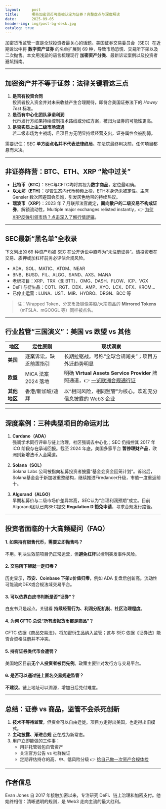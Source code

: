 ```yaml
---
layout:     post
title:      哪些加密货币可能被认定为证券？完整盘点与深度解读
date:       2025-09-05
header-img: img/post-bg-desk.jpg
catalog: true
---
```


加密货币监管一直是全球投资者最关心的话题。美国证券交易委员会（SEC）在近期诉讼中将 **数字资产证券** 的名单扩展到 69 种，导致市场恐慌、交易所下架以及二次抛售。本文用浅显的语言梳理现行 **加密资产分类**、最新诉讼案例以及投资者避坑指南。

---

## 加密资产并不等于证券：法律关键看这三点

1. **是否有投资合同**  
   投资者投入资金并对未来收益产生合理期待，即符合美国证券法下的 *Howey Test* 标准。
2. **是否有中心化团队承诺利润**  
   代币发行方如果持续控制技术路线或分红方案，被归为证券的可能性更高。
3. **是否实质上由二级市场流通**  
   若二级市场为主战场，且项目方无明显持续经营支出，证券属性会被削弱。

需要记住：SEC **单方面点名并不代表法律终局**。在法院最终判决前，任何项目都悬而未决。

---

## 非证券阵营：BTC、ETH、XRP “险中过关”

- **比特币（BTC）**：SEC与CFTC均将其视为**数字商品**，定位最明确。  
- **以太坊（ETH）**：尽管生态内代币频频上榜，ETH本身仍未被定性。主席 Gensler 数次回避国会质询，引发灰色地带的持续热议。  
- **瑞波币（XRP）**：2023 年 7 月联邦法官裁定，**面向散户的二级交易不构成证券**，解锁流动性，Multiple major exchanges relisted instantly，👉 [为何XRP反弹引领市场？点击深入了解行情逻辑](https://okxdog.com/)。

---

## SEC最新“黑名单”全收录

下文列出的 69 种资产均被 SEC 在公开诉讼中直呼为“未注册证券”。请投资者在交易、质押或加杠杆前务必评估合规风险。

- ADA、SOL、MATIC、ATOM、NEAR  
- BNB、BUSD、FIL、ALGO、SAND、AXS、MANA  
- 老牌项目：XRP、TRX（含 BTT）、OMG、DASH、FLOW、ICP、VGX  
- DeFi 与衍生品：COTI、RGT、DDX、AMP、XYO、LCX、DFX、KROM…  
- 已停止运营：LUNA、UST、MIR、HYDRO、DRGN、BCC 等

> 注：Wrapped Token、分叉币及镜像美股/大宗商品的 **Mirrored Tokens**（mTSLA、mGOOGL 等）同样被点名。

---

## 行业监管“三国演义”：美国 vs 欧盟 vs 其他

| 地区 | 定性原则 | 现状洞察 |
|------|----------|----------|
| **美国** | 逐案诉讼，缺乏前置指引 | 长期拉锯战，号称“全球合规闯关”；项目方外迁趋势明显 |
| **欧盟** | MiCA 法案 2024 落地 | 明确 **Virtual Assets Service Provider** 牌照通道，👉 [一览欧洲合规通行证](https://okxdog.com/) |
| **其他地区** | 香港/新加坡/迪拜 | 以“相同风险，相同监管”为核心，欢迎充分信息披露的 Web3 企业 |

---

## 深度案例：三种典型项目的命运对比

1. **Cardano（ADA）**  
   强调学术同行评审与链上治理，社区强调去中心化；SEC 仍指控其 2017 年 ICO 阶段存在承诺回报。截至 2024 年底，美国多家平台 **暂停理财产品**，欧洲则新增法币入金渠道。

2. **Solana（SOL）**  
   Solana Labs 公司被指向私募投资者披露“基金会资金回笼计划”。诉讼后，Solana基金会于新加坡重整结构，继续推进Firedancer升级，市值一度重返前十。

3. **Algorand（ALGO）**  
   早期私募价与二级市场价差异常高，SEC认为“合理利润预期”成立。目前Algorand团队已向SEC提交 **Regulation D 豁免申请**，寻求合规发行路径。

---

## 投资者面临的十大高频疑问（FAQ）

#### 1. 如果持有限售代币，需要立即抛售吗？
不用。判决生效前项目仍正常运营，但**避免杠杆**以控制突发事件风险。

#### 2. 交易所下架就一定归零？
历史显示，**币安、Coinbase 下架≠价值归零**，例如 ADA 复盘后创新高。流动性可能流向DEX或合规法域交易平台。

#### 3. 可以依靠白皮书判断是否“证券”？
白皮书只是起点。关键看 **持续经营行为、利润分配机制、社区治理程度**。

#### 4. 为何 CFTC 总说“所有虚拟货币都是商品”？
CFTC 依据《商品交易法》，将加密衍生品纳入监管；这与 SEC 依据《证券法》能否合资格注册并不冲突。

#### 5. 持有证券类代币会遭罚？
美国地区目前**无个人投资者被罚先例**。政策主要针对发行方与交易平台。

#### 6. 是否可以通过链上匿名交易规避监管？
**不建议**。链上地址可以溯源，增加日后兑付难度。

---

## 总结：证券 vs 商品，监管不会杀死创新

1. **技术不等待监管**，但资金可以自由迁徙。项目方走得出美国，也走得出旧模式。  
2. **主动披露、渐进合规** 正在成为新常态。  
3. 用户立即能做的三件事：  
   - 用非托管钱包自管资产  
   - 关注官方公告 vs 社群佐证  
   - 定期评估持仓的高、中、低风险分级 👉 [给自己做一次资产合规体检](https://okxdog.com/)  

---

## 作者信息

Evan Jones 自 2017 年接触加密以来，专注研究 DeFi、链上治理和加密支付。他始终相信：清晰透明的规则，是 Web3 走向主流的最大红利。